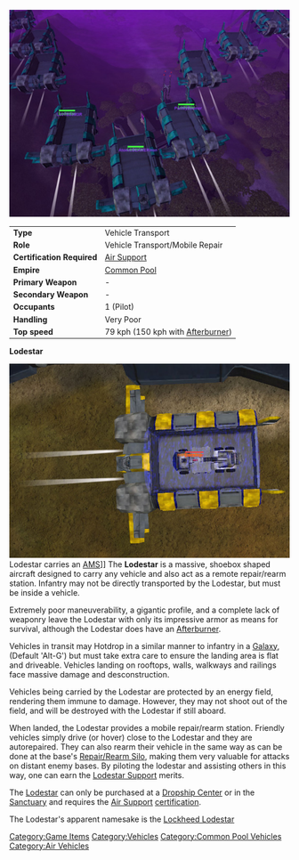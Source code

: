![](/images/Lodestar.jpg "Lodestar.jpg")

|                            |                                                              |
| -------------------------- | ------------------------------------------------------------ |
| **Type**                   | Vehicle Transport                                            |
| **Role**                   | Vehicle Transport/Mobile Repair                              |
| **Certification Required** | [Air Support](/Air_Support "wikilink")                       |
| **Empire**                 | [Common Pool](/Common_Pool "wikilink")                       |
| **Primary Weapon**         | \-                                                           |
| **Secondary Weapon**       | \-                                                           |
| **Occupants**              | 1 (Pilot)                                                    |
| **Handling**               | Very Poor                                                    |
| **Top speed**              | 79 kph (150 kph with [Afterburner](/Afterburner "wikilink")) |

**Lodestar**

![](/images/Lodestar_NC.jpg "fig:Lodestar_NC.jpg") Lodestar carries an
[AMS](/AMS "wikilink")\]\] The **Lodestar** is a massive, shoebox shaped
aircraft designed to carry any vehicle and also act as a remote
repair/rearm station. Infantry may not be directly transported by the
Lodestar, but must be inside a vehicle.

Extremely poor maneuverability, a gigantic profile, and a complete lack
of weaponry leave the Lodestar with only its impressive armor as means
for survival, although the Lodestar does have an
[Afterburner](/Afterburner "wikilink").

Vehicles in transit may Hotdrop in a similar manner to infantry in a
[Galaxy](/Galaxy "wikilink"), (Default 'Alt-G') but must take extra care
to ensure the landing area is flat and driveable. Vehicles landing on
rooftops, walls, walkways and railings face massive damage and
desconstruction.

Vehicles being carried by the Lodestar are protected by an energy field,
rendering them immune to damage. However, they may not shoot out of the
field, and will be destroyed with the Lodestar if still aboard.

When landed, the Lodestar provides a mobile repair/rearm station.
Friendly vehicles simply drive (or hover) close to the Lodestar and they
are autorepaired. They can also rearm their vehicle in the same way as
can be done at the base's [Repair/Rearm
Silo](/Repair/Rearm_Silo "wikilink"), making them very valuable for
attacks on distant enemy bases. By piloting the lodestar and assisting
others in this way, one can earn the [Lodestar
Support](/Lodestar_Support "wikilink") merits.

The [Lodestar](/Lodestar "wikilink") can only be purchased at a [Dropship
Center](/Dropship_Center "wikilink") or in the
[Sanctuary](/Sanctuary "wikilink") and requires the [Air
Support](/Air_Support "wikilink")
[certification](/certifications "wikilink").

The Lodestar's apparent namesake is the [Lockheed
Lodestar](http://en.wikipedia.org/wiki/Lockheed_Lodestar)

[Category:Game Items](/Category:Game_Items "wikilink")
[Category:Vehicles](/Category:Vehicles "wikilink") [Category:Common Pool
Vehicles](/Category:Common_Pool_Vehicles "wikilink") [Category:Air
Vehicles](/Category:Air_Vehicles "wikilink")
